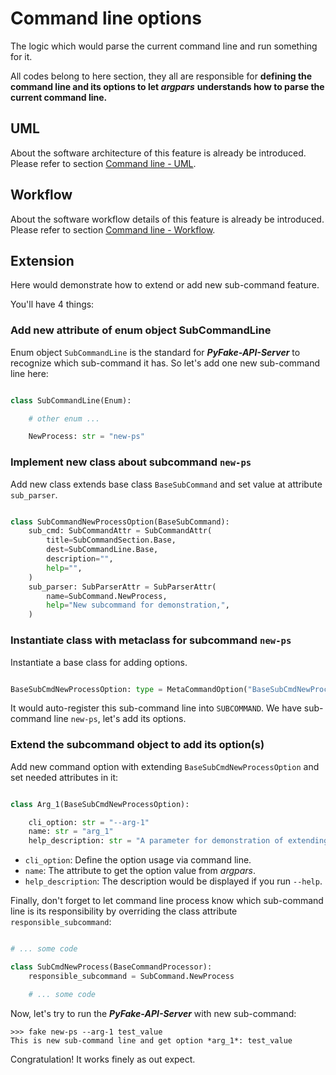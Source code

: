 # Command line options

The logic which would parse the current command line and run something for it.

All codes belong to here section, they all are responsible for **defining the command line and its options to let _argpars_**
**understands how to parse the current command line.**

## UML

About the software architecture of this feature is already be introduced. Please refer to section [Command line - UML](command_line.mdml).

## Workflow

About the software workflow details of this feature is already be introduced. Please refer to section [Command line - Workflow](command_line.mdorkflow).

## Extension

Here would demonstrate how to extend or add new sub-command feature.

You'll have 4 things:

### Add new attribute of enum object **SubCommandLine**

Enum object ``SubCommandLine`` is the standard for **_PyFake-API-Server_** to recognize which sub-command it has. So let's add 
one new sub-command line here:

```python title="fake_api_server.command.subcommand" linenums="1" hl_lines="9"

class SubCommandLine(Enum):

    # other enum ...

    NewProcess: str = "new-ps"
```

### Implement new class about subcommand ``new-ps``

Add new class extends base class ``BaseSubCommand`` and set value at attribute ``sub_parser``.

```python title="fake_api_server.command.new_subcmd.options" linenums="1"

class SubCommandNewProcessOption(BaseSubCommand):
    sub_cmd: SubCommandAttr = SubCommandAttr(
        title=SubCommandSection.Base,
        dest=SubCommandLine.Base,
        description="",
        help="",
    )
    sub_parser: SubParserAttr = SubParserAttr(
        name=SubCommand.NewProcess,
        help="New subcommand for demonstration,",
    )
```

### Instantiate class with metaclass for subcommand ``new-ps``

Instantiate a base class for adding options.

```python title="fake_api_server.command.options" linenums="1"

BaseSubCmdNewProcessOption: type = MetaCommandOption("BaseSubCmdNewProcessOption", (SubCommandNewProcessOption,), {})
```

It would auto-register this sub-command line into ``SUBCOMMAND``. We have sub-command line ``new-ps``, let's add its options.

### Extend the subcommand object to add its option(s)

Add new command option with extending ``BaseSubCmdNewProcessOption`` and set needed attributes in it:

```python title="fake_api_server.command.options" linenums="1"

class Arg_1(BaseSubCmdNewProcessOption):

    cli_option: str = "--arg-1"
    name: str = "arg_1"
    help_description: str = "A parameter for demonstration of extending new subcommand and new option."
```

* ``cli_option``: Define the option usage via command line.
* ``name``: The attribute to get the option value from _argpars_.
* ``help_description``: The description would be displayed if you run ``--help``.

Finally, don't forget to let command line process know which sub-command line is its responsibility by overriding the class
attribute ``responsible_subcommand``:

```python title="fake_api_server.command.process" linenums="1" hl_lines="6"

# ... some code

class SubCmdNewProcess(BaseCommandProcessor):
    responsible_subcommand = SubCommand.NewProcess

    # ... some code
```

Now, let's try to run the **_PyFake-API-Server_** with new sub-command:

```console
>>> fake new-ps --arg-1 test_value
This is new sub-command line and get option *arg_1*: test_value
```

Congratulation! It works finely as out expect.
